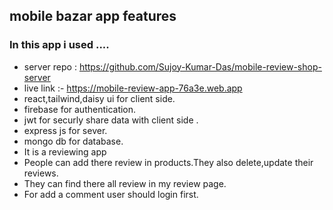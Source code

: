 ## mobile bazar app features
### In this app i used ....
* server repo : https://github.com/Sujoy-Kumar-Das/mobile-review-shop-server
* live link :- https://mobile-review-app-76a3e.web.app
* react,tailwind,daisy ui for client side.
* firebase for authentication.
* jwt for securly share data with client side .
* express js for sever.
* mongo db for database.
* It is a reviewing app
* People can add there review in products.They also delete,update their reviews.
* They can find there all review in my review page.
* For add a comment user should login first.

